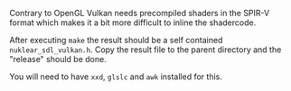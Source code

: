 Contrary to OpenGL Vulkan needs precompiled shaders in the SPIR-V format which makes it a bit more difficult to inline the shadercode.

After executing `make` the result should be a self contained `nuklear_sdl_vulkan.h`. Copy the result file to the parent directory and the "release" should be done.

You will need to have `xxd`, `glslc` and `awk` installed for this.

